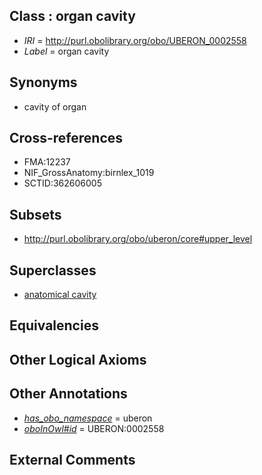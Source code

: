 
## Class : organ cavity

 * *IRI* = http://purl.obolibrary.org/obo/UBERON_0002558
 * *Label* = organ cavity

## Synonyms

 * cavity of organ

## Cross-references

 * FMA:12237
 * NIF_GrossAnatomy:birnlex_1019
 * SCTID:362606005

## Subsets

 * http://purl.obolibrary.org/obo/uberon/core#upper_level

## Superclasses

 * [anatomical cavity](../../UBERON/53/UBERON_0002553.md)

## Equivalencies


## Other Logical Axioms


## Other Annotations

 * *[has_obo_namespace](../../ce/oboInOwl#hasOBONamespace.md)* = uberon
 * *[oboInOwl#id](../../id/oboInOwl#id.md)* = UBERON:0002558

## External Comments

